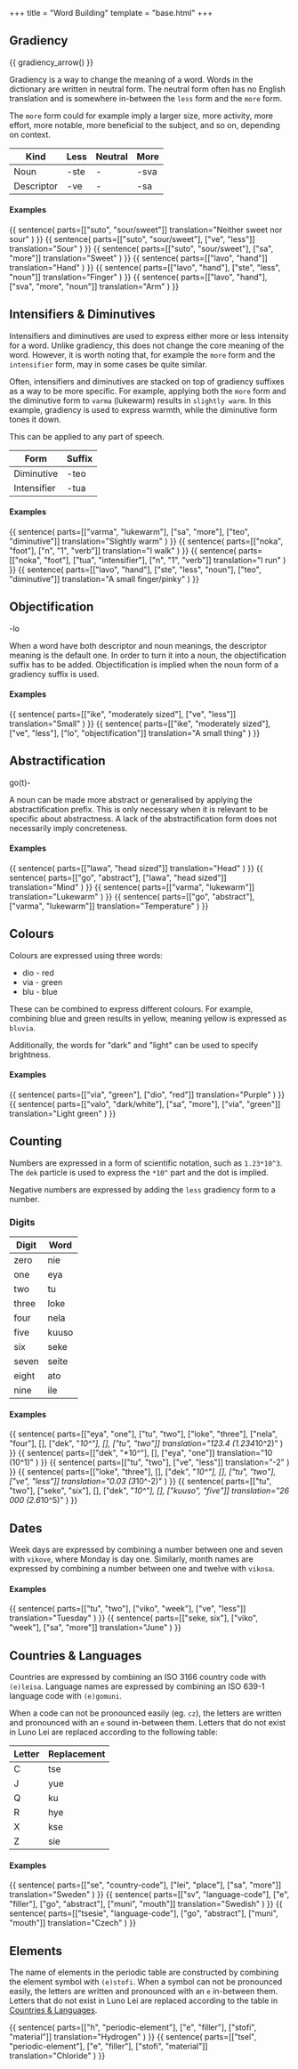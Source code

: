 +++
title = "Word Building"
template = "base.html"
+++
## Gradiency

{{ gradiency_arrow() }}

Gradiency is a way to change the meaning of a word.
Words in the dictionary are written in neutral form.
The neutral form often has no English translation
and is somewhere in-between the `less` form and the `more` form.

The `more` form could for example imply a larger
size, more activity, more effort, more notable, more
beneficial to the subject, and so on, depending on
context.

| Kind       | Less | Neutral | More |
| ---------- | ---- | ------- | ---- |
| Noun       | -ste | -       | -sva |
| Descriptor | -ve  | -       | -sa  |

#### Examples
{{ sentence(
    parts=[["suto", "sour/sweet"]]
    translation="Neither sweet nor sour"
) }}
{{ sentence(
    parts=[["suto", "sour/sweet"], ["ve", "less"]]
    translation="Sour"
) }}
{{ sentence(
    parts=[["suto", "sour/sweet"], ["sa", "more"]]
    translation="Sweet"
) }}
{{ sentence(
    parts=[["lavo", "hand"]]
    translation="Hand"
) }}
{{ sentence(
    parts=[["lavo", "hand"], ["ste", "less", "noun"]]
    translation="Finger"
) }}
{{ sentence(
    parts=[["lavo", "hand"], ["sva", "more", "noun"]]
    translation="Arm"
) }}

## Intensifiers & Diminutives

Intensifiers and diminutives are used to express
either more or less intensity for a word. 
Unlike gradiency, this does not change the core
meaning of the word. However, it is worth noting
that, for example the `more` form and the `intensifier` form, may in some cases be quite similar.

Often, intensifiers and diminutives are stacked
on top of gradiency suffixes as a way to be more
specific. For example, applying both the `more`
form and the diminutive form to `varma` (lukewarm)
results in `slightly warm`. In this example,
gradiency is used to express warmth, while the
diminutive form tones it down.

This can be applied to any part of speech.

| Form        | Suffix |
| ----------- | ------ |
| Diminutive  | -teo   |
| Intensifier | -tua   |

#### Examples
{{ sentence(
    parts=[["varma", "lukewarm"], ["sa", "more"], ["teo", "diminutive"]]
    translation="Slightly warm"
) }}
{{ sentence(
    parts=[["noka", "foot"], ["n", "1", "verb"]]
    translation="I walk"
) }}
{{ sentence(
    parts=[["noka", "foot"], ["tua", "intensifier"], ["n", "1", "verb"]]
    translation="I run"
) }}
{{ sentence(
    parts=[["lavo", "hand"], ["ste", "less", "noun"], ["teo", "diminutive"]]
    translation="A small finger/pinky"
) }}

## Objectification

<span class="suffix">-lo</span>

When a word have both descriptor and noun
meanings, the descriptor meaning is the default
one. In order to turn it into a noun, the
objectification suffix has to be added.
Objectification is implied when
the noun form of a gradiency suffix is
used.

#### Examples
{{ sentence(
    parts=[["ike", "moderately sized"], ["ve", "less"]]
    translation="Small"
) }}
{{ sentence(
    parts=[["ike", "moderately sized"], ["ve", "less"], ["lo", "objectification"]]
    translation="A small thing"
) }}

## Abstractification

<span class="prefix">go(t)-</span>

A noun can be made more abstract or generalised by
applying the abstractification prefix. This is
only necessary when it is relevant to be specific
about abstractness. A lack of the abstractification
form does not necessarily imply concreteness.

#### Examples
{{ sentence(
    parts=[["lawa", "head sized"]]
    translation="Head"
) }}
{{ sentence(
    parts=[["go", "abstract"], ["lawa", "head sized"]]
    translation="Mind"
) }}
{{ sentence(
    parts=[["varma", "lukewarm"]]
    translation="Lukewarm"
) }}
{{ sentence(
    parts=[["go", "abstract"], ["varma", "lukewarm"]]
    translation="Temperature"
) }}

## Colours

Colours are expressed using three words:

* dio - red
* via - green
* blu - blue

These can be combined to express different
colours. For example, combining blue and
green results in yellow, meaning yellow is
expressed as `bluvia`.

Additionally, the words for "dark" and "light"
can be used to specify brightness.

#### Examples
{{ sentence(
    parts=[["via", "green"], ["dio", "red"]]
    translation="Purple"
) }}
{{ sentence(
    parts=[["valo", "dark/white"], ["sa", "more"], ["via", "green"]]
    translation="Light green"
) }}

## Counting

Numbers are expressed in a form of scientific
notation, such as `1.23*10^3`. The `dek` particle
is used to express the `*10^` part and the dot is
implied.

Negative numbers are expressed by adding the `less`
gradiency form to a number.

### Digits

| Digit | Word  |
| ----- | ----- |
| zero  | nie   |
| one   | eya   |
| two   | tu    |
| three | loke  |
| four  | nela  |
| five  | kuuso |
| six   | seke  |
| seven | seite |
| eight | ato   |
| nine  | ile   |

#### Examples
{{ sentence(
    parts=[["eya", "one"], ["tu", "two"], ["loke", "three"], ["nela", "four"], [], ["dek", "*10^"], [], ["tu", "two"]]
    translation="123.4 (1.234*10^2)"
) }}
{{ sentence(
    parts=[["dek", "*10^"], [], ["eya", "one"]]
    translation="10 (10^1)"
) }}
{{ sentence(
    parts=[["tu", "two"], ["ve", "less"]]
    translation="-2"
) }}
{{ sentence(
    parts=[["loke", "three"], [], ["dek", "*10^"], [], ["tu", "two"], ["ve", "less"]]
    translation="0.03 (3*10^-2)"
) }}
{{ sentence(
    parts=[["tu", "two"], ["seke", "six"], [], ["dek", "*10^"], [], ["kuuso", "five"]]
    translation="26 000 (2.6*10^5)"
) }}

## Dates

Week days are expressed by combining a number between one
and seven with `vikove`, where Monday is day one.
Similarly, month names are expressed by combining a number
between one and twelve with `vikosa`.

#### Examples
{{ sentence(
    parts=[["tu", "two"], ["viko", "week"], ["ve", "less"]]
    translation="Tuesday"
) }}
{{ sentence(
    parts=[["seke, six"], ["viko", "week"], ["sa", "more"]]
    translation="June"
) }}

## Countries & Languages

Countries are expressed by combining an ISO 3166 country
code with `(e)leisa`. Language names are expressed
by combining an ISO 639-1 language code with `(e)gomuni`.

When a code can not be pronounced easily (eg. `cz`),
the letters are written and pronounced with an `e` sound
in-between them. Letters that do not exist in Luno Lei
are replaced according to the following table:

| Letter | Replacement |
| ------ | ----------- |
| C      | tse         |
| J      | yue         |
| Q      | ku          |
| R      | hye         |
| X      | kse         |
| Z      | sie         |

#### Examples
{{ sentence(
    parts=[["se", "country-code"], ["lei", "place"], ["sa", "more"]]
    translation="Sweden"
) }}
{{ sentence(
    parts=[["sv", "language-code"], ["e", "filler"], ["go", "abstract"], ["muni", "mouth"]]
    translation="Swedish"
) }}
{{ sentence(
    parts=[["tsesie", "language-code"], ["go", "abstract"], ["muni", "mouth"]]
    translation="Czech"
) }}

## Elements

The name of elements in the periodic table are constructed
by combining the element symbol with `(e)stofi`. When
a symbol can not be pronounced easily, the letters are
written and pronounced with an `e` in-between them. Letters
that do not exist in Luno Lei are replaced according to
the table in [Countries & Languages](#countries-languages).

{{ sentence(
    parts=[["h", "periodic-element"], ["e", "filler"], ["stofi", "material"]]
    translation="Hydrogen"
) }}
{{ sentence(
    parts=[["tsel", "periodic-element"], ["e", "filler"], ["stofi", "material"]]
    translation="Chloride"
) }}